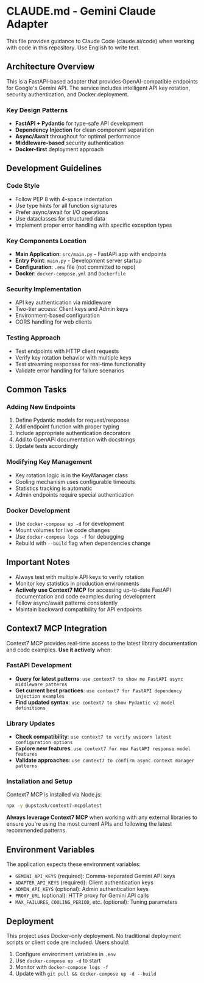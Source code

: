 # CLAUDE.md - Gemini Claude Adapter

This file provides guidance to Claude Code (claude.ai/code) when working with code in this repository. Use English to write text.

## Architecture Overview

This is a FastAPI-based adapter that provides OpenAI-compatible endpoints for Google's Gemini API. The service includes intelligent API key rotation, security authentication, and Docker deployment.

### Key Design Patterns
- **FastAPI + Pydantic** for type-safe API development
- **Dependency Injection** for clean component separation
- **Async/Await** throughout for optimal performance
- **Middleware-based** security authentication
- **Docker-first** deployment approach

## Development Guidelines

### Code Style
- Follow PEP 8 with 4-space indentation
- Use type hints for all function signatures
- Prefer async/await for I/O operations
- Use dataclasses for structured data
- Implement proper error handling with specific exception types

### Key Components Location
- **Main Application**: `src/main.py` - FastAPI app with endpoints
- **Entry Point**: `main.py` - Development server startup
- **Configuration**: `.env` file (not committed to repo)
- **Docker**: `docker-compose.yml` and `Dockerfile`

### Security Implementation
- API key authentication via middleware
- Two-tier access: Client keys and Admin keys
- Environment-based configuration
- CORS handling for web clients

### Testing Approach
- Test endpoints with HTTP client requests
- Verify key rotation behavior with multiple keys
- Test streaming responses for real-time functionality
- Validate error handling for failure scenarios

## Common Tasks

### Adding New Endpoints
1. Define Pydantic models for request/response
2. Add endpoint function with proper typing
3. Include appropriate authentication decorators
4. Add to OpenAPI documentation with docstrings
5. Update tests accordingly

### Modifying Key Management
- Key rotation logic is in the KeyManager class
- Cooling mechanism uses configurable timeouts
- Statistics tracking is automatic
- Admin endpoints require special authentication

### Docker Development
- Use `docker-compose up -d` for development
- Mount volumes for live code changes
- Use `docker-compose logs -f` for debugging
- Rebuild with `--build` flag when dependencies change

## Important Notes

- Always test with multiple API keys to verify rotation
- Monitor key statistics in production environments
- **Actively use Context7 MCP** for accessing up-to-date FastAPI documentation and code examples during development
- Follow async/await patterns consistently
- Maintain backward compatibility for API endpoints

## Context7 MCP Integration

Context7 MCP provides real-time access to the latest library documentation and code examples. **Use it actively** when:

### FastAPI Development
- **Query for latest patterns**: `use context7 to show me FastAPI async middleware patterns`
- **Get current best practices**: `use context7 for FastAPI dependency injection examples`
- **Find updated syntax**: `use context7 to show Pydantic v2 model definitions`

### Library Updates
- **Check compatibility**: `use context7 to verify uvicorn latest configuration options`
- **Explore new features**: `use context7 for new FastAPI response model features`
- **Validate approaches**: `use context7 to confirm async context manager patterns`

### Installation and Setup
Context7 MCP is installed via Node.js:
```bash
npx -y @upstash/context7-mcp@latest
```

**Always leverage Context7 MCP** when working with any external libraries to ensure you're using the most current APIs and following the latest recommended patterns.

## Environment Variables

The application expects these environment variables:
- `GEMINI_API_KEYS` (required): Comma-separated Gemini API keys
- `ADAPTER_API_KEYS` (required): Client authentication keys
- `ADMIN_API_KEYS` (optional): Admin authentication keys
- `PROXY_URL` (optional): HTTP proxy for Gemini API calls
- `MAX_FAILURES`, `COOLING_PERIOD`, etc. (optional): Tuning parameters

## Deployment

This project uses Docker-only deployment. No traditional deployment scripts or client code are included. Users should:
1. Configure environment variables in `.env`
2. Use `docker-compose up -d` to start
3. Monitor with `docker-compose logs -f`
4. Update with `git pull && docker-compose up -d --build`